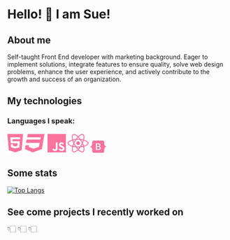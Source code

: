 # Hello! 👋 I am Sue!

## About me

Self-taught Front End developer with marketing background. Eager to implement solutions, integrate features to ensure quality, solve web design problems, enhance the user experience, and actively contribute to the growth and success of an organization.

## My technologies

### Languages I speak:

![HTML5](icons/html5.svg) ![CSS3](icons/css3.svg) ![JavaScript](icons/js.svg) ![React](icons/react.svg) ![Bootstrap Icon](icons/bootstrap.svg)

## Some stats

[![Top Langs](https://github-readme-stats.vercel.app/api/top-langs/?username=shoproizoshlo&layout=compact&theme=dark&bg_color=22272e&title_color=ffffff&text_color=ffffff)](https://github.com/anuraghazra/github-readme-stats)

## See come projects I recently worked on

👇🏻 👇🏻 👇🏻
